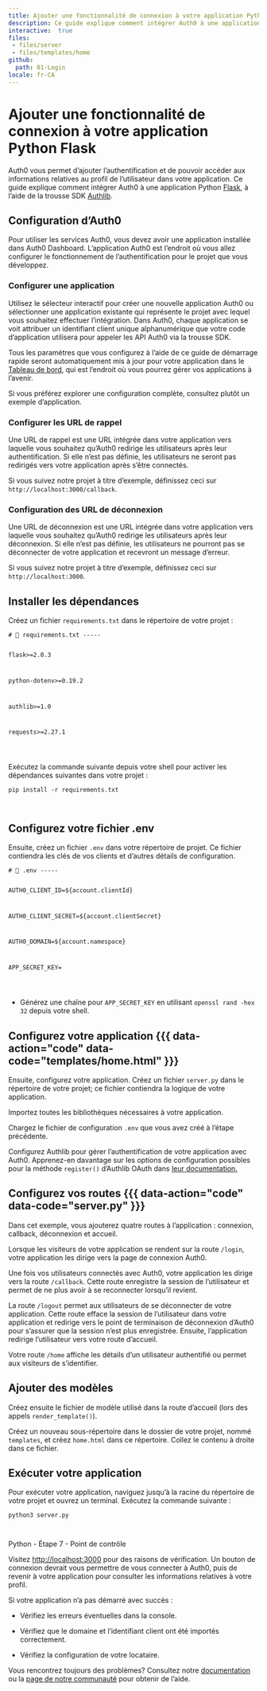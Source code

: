 ```yaml
---
title: Ajouter une fonctionnalité de connexion à votre application Python Flask
description: Ce guide explique comment intégrer Auth0 à une application PythonºFlask, à l’aide de la trousse SDK Authlib.
interactive:  true
files:
 - files/server
 - files/templates/home
github:
  path: 01-Login
locale: fr-CA
---
```


# Ajouter une fonctionnalité de connexion à votre application Python Flask


<p>Auth0 vous permet d’ajouter l’authentification et de pouvoir accéder aux informations relatives au profil de l’utilisateur dans votre application. Ce guide explique comment intégrer Auth0 à une application Python <a href="https://flask.palletsprojects.com/" target="_blank" rel="noreferrer noopener">Flask</a>, à l’aide de la trousse SDK <a href="https://authlib.org/" target="_blank" rel="noreferrer noopener">Authlib</a>.</p><p></p>

## Configuration d’Auth0


<p>Pour utiliser les services Auth0, vous devez avoir une application installée dans Auth0 Dashboard. L’application Auth0 est l’endroit où vous allez configurer le fonctionnement de l’authentification pour le projet que vous développez.</p><h3>Configurer une application</h3><p>Utilisez le sélecteur interactif pour créer une nouvelle application Auth0 ou sélectionner une application existante qui représente le projet avec lequel vous souhaitez effectuer l’intégration. Dans Auth0, chaque application se voit attribuer un identifiant client unique alphanumérique que votre code d’application utilisera pour appeler les API Auth0 via la trousse SDK.</p><p>Tous les paramètres que vous configurez à l’aide de ce guide de démarrage rapide seront automatiquement mis à jour pour votre application dans le <a href="https://manage.auth0.com/#/" target="_blank" rel="noreferrer noopener">Tableau de bord</a>, qui est l’endroit où vous pourrez gérer vos applications à l’avenir.</p><p>Si vous préférez explorer une configuration complète, consultez plutôt un exemple d’application.</p><h3>Configurer les URL de rappel</h3><p>Une URL de rappel est une URL intégrée dans votre application vers laquelle vous souhaitez qu’Auth0 redirige les utilisateurs après leur authentification. Si elle n’est pas définie, les utilisateurs ne seront pas redirigés vers votre application après s’être connectés.</p><p><div class="alert-container" severity="default"><p>Si vous suivez notre projet à titre d’exemple, définissez ceci sur <code>http://localhost:3000/callback</code>.</p></div></p><h3>Configuration des URL de déconnexion</h3><p>Une URL de déconnexion est une URL intégrée dans votre application vers laquelle vous souhaitez qu’Auth0 redirige les utilisateurs après leur déconnexion. Si elle n’est pas définie, les utilisateurs ne pourront pas se déconnecter de votre application et recevront un message d’erreur.</p><p><div class="alert-container" severity="default"><p>Si vous suivez notre projet à titre d’exemple, définissez ceci sur <code>http://localhost:3000</code>.</p><p></p></div></p>

## Installer les dépendances


<p>Créez un fichier <code>requirements.txt</code> dans le répertoire de votre projet :</p><p><pre><code class="language-powershell"># 📁 requirements.txt -----



flask&gt;=2.0.3

python-dotenv&gt;=0.19.2

authlib&gt;=1.0

requests&gt;=2.27.1

</code></pre>

</p><p>Exécutez la commande suivante depuis votre shell pour activer les dépendances suivantes dans votre projet :</p><p><pre><code class="language-powershell">pip install -r requirements.txt

</code></pre>

</p>

## Configurez votre fichier .env


<p>Ensuite, créez un fichier <code>.env</code> dans votre répertoire de projet. Ce fichier contiendra les clés de vos clients et d’autres détails de configuration.</p><p><pre><code># 📁 .env -----



AUTH0_CLIENT_ID=${account.clientId}

AUTH0_CLIENT_SECRET=${account.clientSecret}

AUTH0_DOMAIN=${account.namespace}

APP_SECRET_KEY=

</code></pre>

</p><ul><li><p>Générez une chaîne pour <code>APP_SECRET_KEY</code> en utilisant <code>openssl rand -hex 32</code> depuis votre shell.</p></li></ul><p></p>

## Configurez votre application {{{ data-action="code" data-code="templates/home.html" }}}


<p>Ensuite, configurez votre application. Créez un fichier <code>server.py</code> dans le répertoire de votre projet; ce fichier contiendra la logique de votre application.</p><p>Importez toutes les bibliothèques nécessaires à votre application.</p><p>Chargez le fichier de configuration <code>.env</code> que vous avez créé à l’étape précédente.</p><p>Configurez Authlib pour gérer l’authentification de votre application avec Auth0. Apprenez-en davantage sur les options de configuration possibles pour la méthode <code>register()</code> d’Authlib OAuth dans <a href="https://docs.authlib.org/en/latest/client/frameworks.html#using-oauth-2-0-to-log-in" target="_blank" rel="noreferrer noopener">leur documentation.</a></p>

## Configurez vos routes {{{ data-action="code" data-code="server.py" }}}


<p>Dans cet exemple, vous ajouterez quatre routes à l’application : connexion, callback, déconnexion et accueil.</p><p>Lorsque les visiteurs de votre application se rendent sur la route <code>/login</code>, votre application les dirige vers la page de connexion Auth0.</p><p>Une fois vos utilisateurs connectés avec Auth0, votre application les dirige vers la route <code>/callback</code>. Cette route enregistre la session de l’utilisateur et permet de ne plus avoir à se reconnecter lorsqu’il revient.</p><p>La route <code>/logout</code> permet aux utilisateurs de se déconnecter de votre application. Cette route efface la session de l’utilisateur dans votre application et redirige vers le point de terminaison de déconnexion d’Auth0 pour s’assurer que la session n’est plus enregistrée. Ensuite, l’application redirige l’utilisateur vers votre route d’accueil.</p><p>Votre route <code>/home</code> affiche les détails d’un utilisateur authentifié ou permet aux visiteurs de s’identifier.</p>

## Ajouter des modèles


<p>Créez ensuite le fichier de modèle utilisé dans la route d’accueil (lors des appels <code>render_template()</code>).</p><p>Créez un nouveau sous-répertoire dans le dossier de votre projet, nommé <code>templates</code>, et créez <code>home.html</code> dans ce répertoire. Collez le contenu à droite dans ce fichier.</p>

## Exécuter votre application


<p>Pour exécuter votre application, naviguez jusqu’à la racine du répertoire de votre projet et ouvrez un terminal. Exécutez la commande suivante :</p><p><pre><code class="language-python">python3 server.py

</code></pre>

</p><p><div class="checkpoint">Python - Étape 7 - Point de contrôle <div class="checkpoint-default"><p>Visitez <a href="http://localhost:3000/" target="_blank" rel="noreferrer noopener">http://localhost:3000</a> pour des raisons de vérification. Un bouton de connexion devrait vous permettre de vous connecter à Auth0, puis de revenir à votre application pour consulter les informations relatives à votre profil.</p></div>

  <div class="checkpoint-success"></div>

  <div class="checkpoint-failure"><p>Si votre application n’a pas démarré avec succès :</p><ul><li><p>Vérifiez les erreurs éventuelles dans la console.</p></li><li><p>Vérifiez que le domaine et l’identifiant client ont été importés correctement.</p></li><li><p>Vérifiez la configuration de votre locataire.</p></li></ul><p>Vous rencontrez toujours des problèmes? Consultez notre <a href="https://auth0.com/docs" target="_blank" >documentation</a> ou la <a href="https://community.auth0.com" target="_blank" rel="noreferrer noopener">page de notre communauté</a> pour obtenir de l’aide.</p><p></p></div>

  </div></p>
